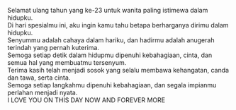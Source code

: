 Selamat ulang tahun yang ke-23 untuk wanita paling istimewa dalam hidupku. <br>
Di hari spesialmu ini, aku ingin kamu tahu betapa berharganya dirimu dalam hidupku. <br>
Senyummu adalah cahaya dalam hariku, dan hadirmu adalah anugerah terindah yang pernah kuterima. <br>
Semoga setiap detik dalam hidupmu dipenuhi kebahagiaan, cinta, dan semua hal yang membuatmu tersenyum. <br>
Terima kasih telah menjadi sosok yang selalu membawa kehangatan, canda dan tawa, serta cinta. <br>
Semoga setiap langkahmu dipenuhi kebahagiaan, dan segala impianmu perlahan menjadi nyata. <br>
I LOVE YOU ON THIS DAY NOW AND FOREVER MORE
